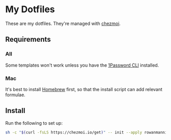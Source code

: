 
# My Dotfiles

These are my dotfiles. They're managed with [chezmoi](https://www.chezmoi.io/).

## Requirements

### All

Some templates won't work unless you have the [1Password CLI](https://developer.1password.com/docs/cli/get-started/) installed.

### Mac

It's best to install [Homebrew](https://brew.sh/) first, so that the install script can add relevant formulae.


## Install

Run the following to set up:

```sh
sh -c "$(curl -fsLS https://chezmoi.io/get)" -- init --apply rowanmanning
```
